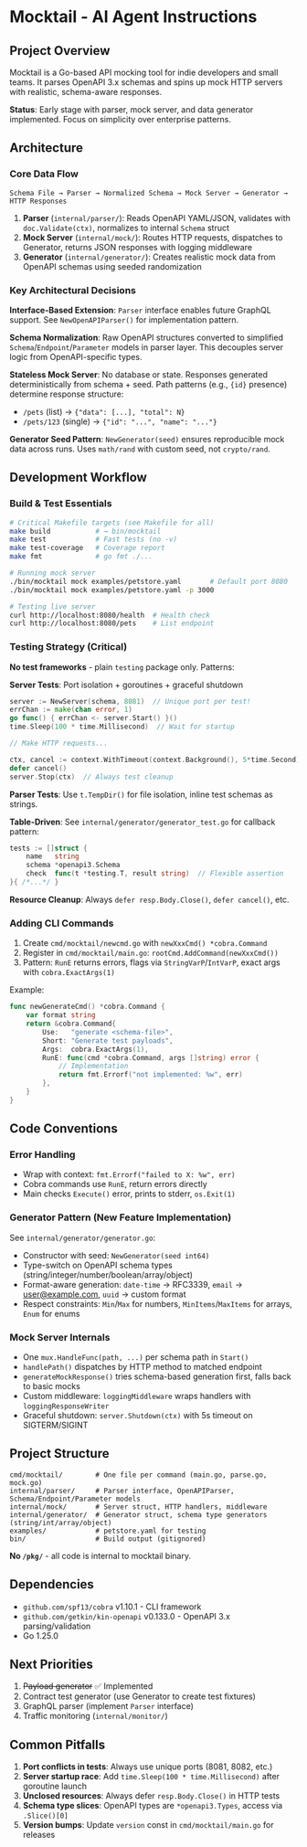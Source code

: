 # Mocktail - AI Agent Instructions

## Project Overview

Mocktail is a Go-based API mocking tool for indie developers and small teams. It parses OpenAPI 3.x schemas and spins up mock HTTP servers with realistic, schema-aware responses.

**Status**: Early stage with parser, mock server, and data generator implemented. Focus on simplicity over enterprise patterns.

## Architecture

### Core Data Flow

```text
Schema File → Parser → Normalized Schema → Mock Server → Generator → HTTP Responses
```

1. **Parser** (`internal/parser/`): Reads OpenAPI YAML/JSON, validates with `doc.Validate(ctx)`, normalizes to internal `Schema` struct
2. **Mock Server** (`internal/mock/`): Routes HTTP requests, dispatches to Generator, returns JSON responses with logging middleware
3. **Generator** (`internal/generator/`): Creates realistic mock data from OpenAPI schemas using seeded randomization

### Key Architectural Decisions

**Interface-Based Extension**: `Parser` interface enables future GraphQL support. See `NewOpenAPIParser()` for implementation pattern.

**Schema Normalization**: Raw OpenAPI structures converted to simplified `Schema`/`Endpoint`/`Parameter` models in parser layer. This decouples server logic from OpenAPI-specific types.

**Stateless Mock Server**: No database or state. Responses generated deterministically from schema + seed. Path patterns (e.g., `{id}` presence) determine response structure:

- `/pets` (list) → `{"data": [...], "total": N}`
- `/pets/123` (single) → `{"id": "...", "name": "..."}`

**Generator Seed Pattern**: `NewGenerator(seed)` ensures reproducible mock data across runs. Uses `math/rand` with custom seed, not `crypto/rand`.

## Development Workflow

### Build & Test Essentials

```bash
# Critical Makefile targets (see Makefile for all)
make build           # → bin/mocktail
make test            # Fast tests (no -v)
make test-coverage   # Coverage report
make fmt             # go fmt ./...

# Running mock server
./bin/mocktail mock examples/petstore.yaml       # Default port 8080
./bin/mocktail mock examples/petstore.yaml -p 3000

# Testing live server
curl http://localhost:8080/health  # Health check
curl http://localhost:8080/pets    # List endpoint
```

### Testing Strategy (Critical)

**No test frameworks** - plain `testing` package only. Patterns:

**Server Tests**: Port isolation + goroutines + graceful shutdown

```go
server := NewServer(schema, 8081)  // Unique port per test!
errChan := make(chan error, 1)
go func() { errChan <- server.Start() }()
time.Sleep(100 * time.Millisecond)  // Wait for startup

// Make HTTP requests...

ctx, cancel := context.WithTimeout(context.Background(), 5*time.Second)
defer cancel()
server.Stop(ctx)  // Always test cleanup
```

**Parser Tests**: Use `t.TempDir()` for file isolation, inline test schemas as strings.

**Table-Driven**: See `internal/generator/generator_test.go` for callback pattern:

```go
tests := []struct {
    name   string
    schema *openapi3.Schema
    check  func(t *testing.T, result string)  // Flexible assertion
}{ /*...*/ }
```

**Resource Cleanup**: Always `defer resp.Body.Close()`, `defer cancel()`, etc.

### Adding CLI Commands

1. Create `cmd/mocktail/newcmd.go` with `newXxxCmd() *cobra.Command`
2. Register in `cmd/mocktail/main.go`: `rootCmd.AddCommand(newXxxCmd())`
3. Pattern: `RunE` returns errors, flags via `StringVarP`/`IntVarP`, exact args with `cobra.ExactArgs(1)`

Example:

```go
func newGenerateCmd() *cobra.Command {
    var format string
    return &cobra.Command{
        Use:   "generate <schema-file>",
        Short: "Generate test payloads",
        Args:  cobra.ExactArgs(1),
        RunE: func(cmd *cobra.Command, args []string) error {
            // Implementation
            return fmt.Errorf("not implemented: %w", err)
        },
    }
}
```

## Code Conventions

### Error Handling

- Wrap with context: `fmt.Errorf("failed to X: %w", err)`
- Cobra commands use `RunE`, return errors directly
- Main checks `Execute()` error, prints to stderr, `os.Exit(1)`

### Generator Pattern (New Feature Implementation)

See `internal/generator/generator.go`:

- Constructor with seed: `NewGenerator(seed int64)`
- Type-switch on OpenAPI schema types (string/integer/number/boolean/array/object)
- Format-aware generation: `date-time` → RFC3339, `email` → user@example.com, `uuid` → custom format
- Respect constraints: `Min`/`Max` for numbers, `MinItems`/`MaxItems` for arrays, `Enum` for enums

### Mock Server Internals

- One `mux.HandleFunc(path, ...)` per schema path in `Start()`
- `handlePath()` dispatches by HTTP method to matched endpoint
- `generateMockResponse()` tries schema-based generation first, falls back to basic mocks
- Custom middleware: `loggingMiddleware` wraps handlers with `loggingResponseWriter`
- Graceful shutdown: `server.Shutdown(ctx)` with 5s timeout on SIGTERM/SIGINT

## Project Structure

```text
cmd/mocktail/        # One file per command (main.go, parse.go, mock.go)
internal/parser/     # Parser interface, OpenAPIParser, Schema/Endpoint/Parameter models
internal/mock/       # Server struct, HTTP handlers, middleware
internal/generator/  # Generator struct, schema type generators (string/int/array/object)
examples/            # petstore.yaml for testing
bin/                 # Build output (gitignored)
```

**No `/pkg/`** - all code is internal to mocktail binary.

## Dependencies

- `github.com/spf13/cobra` v1.10.1 - CLI framework
- `github.com/getkin/kin-openapi` v0.133.0 - OpenAPI 3.x parsing/validation
- Go 1.25.0

## Next Priorities

1. ~~Payload generator~~ ✅ Implemented
2. Contract test generator (use Generator to create test fixtures)
3. GraphQL parser (implement `Parser` interface)
4. Traffic monitoring (`internal/monitor/`)

## Common Pitfalls

1. **Port conflicts in tests**: Always use unique ports (8081, 8082, etc.)
2. **Server startup race**: Add `time.Sleep(100 * time.Millisecond)` after goroutine launch
3. **Unclosed resources**: Always defer `resp.Body.Close()` in HTTP tests
4. **Schema type slices**: OpenAPI types are `*openapi3.Types`, access via `.Slice()[0]`
5. **Version bumps**: Update `version` const in `cmd/mocktail/main.go` for releases
